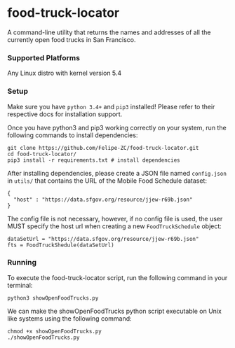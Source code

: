 # food-truck-locator
A command-line utility that returns the names and addresses of all the currently open food trucks in San Francisco.

### Supported Platforms
Any Linux distro with kernel version 5.4

### Setup
Make sure you have ```python 3.4+``` and ```pip3``` installed!
Please refer to their respective docs for installation support.

Once you have python3 and pip3 working correctly on your system,
run the following commands to install dependencies:
```
git clone https://github.com/Felipe-ZC/food-truck-locator.git
cd food-truck-locator/
pip3 install -r requirements.txt # install dependencies 
```

After installing dependencies, please create a JSON file named ```config.json```
in ```utils/``` that contains the URL of the Mobile Food Schedule dataset:
```
{
  "host" : "https://data.sfgov.org/resource/jjew-r69b.json"
}
```

The config file is not necessary, however, if no config file
is used, the user MUST specify the host url when creating a 
new ```FoodTruckSchedule``` object:

```
dataSetUrl = "https://data.sfgov.org/resource/jjew-r69b.json"
fts = FoodTruckShedule(dataSetUrl)
```

### Running
To execute the food-truck-locator script, run the following command
in your terminal:
```
python3 showOpenFoodTrucks.py
```
We can make the showOpenFoodTrucks python script executable on Unix
like systems using the following command:
```
chmod +x showOpenFoodTrucks.py
./showOpenFoodTrucks.py 
```

